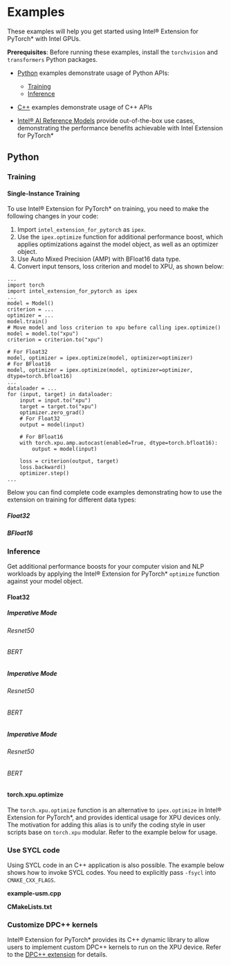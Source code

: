 Examples
========

These examples will help you get started using Intel® Extension for PyTorch\*
with Intel GPUs.

**Prerequisites**:
Before running these examples, install the `torchvision` and `transformers` Python packages.

- [Python](#python) examples demonstrate usage of Python APIs:

  - [Training](#training)
  - [Inference](#inference)

- [C++](#c) examples demonstrate usage of C++ APIs
- [Intel® AI Reference Models](#intel-ai-reference-models) provide out-of-the-box use cases, demonstrating the performance benefits achievable with Intel Extension for PyTorch\*


## Python

### Training

#### Single-Instance Training

To use Intel® Extension for PyTorch\* on training, you need to make the following changes in your code:

1. Import `intel_extension_for_pytorch` as `ipex`.
2. Use the `ipex.optimize` function for additional performance boost, which applies optimizations against the model object, as well as an optimizer object.
3. Use Auto Mixed Precision (AMP) with BFloat16 data type.
4. Convert input tensors, loss criterion and model to XPU, as shown below:

```
...
import torch
import intel_extension_for_pytorch as ipex
...
model = Model()
criterion = ...
optimizer = ...
model.train()
# Move model and loss criterion to xpu before calling ipex.optimize()
model = model.to("xpu")
criterion = criterion.to("xpu")

# For Float32
model, optimizer = ipex.optimize(model, optimizer=optimizer)
# For BFloat16
model, optimizer = ipex.optimize(model, optimizer=optimizer, dtype=torch.bfloat16)
...
dataloader = ...
for (input, target) in dataloader:
    input = input.to("xpu")
    target = target.to("xpu")
    optimizer.zero_grad()
    # For Float32
    output = model(input)

    # For BFloat16
    with torch.xpu.amp.autocast(enabled=True, dtype=torch.bfloat16):
        output = model(input)

    loss = criterion(output, target)
    loss.backward()
    optimizer.step()
...
```

Below you can find complete code examples demonstrating how to use the extension on training for different data types:

##### Float32

[//]: # (marker_train_single_fp32_complete)
[//]: # (marker_train_single_fp32_complete)

##### BFloat16

[//]: # (marker_train_single_bf16_complete)
[//]: # (marker_train_single_bf16_complete)

### Inference

Get additional performance boosts for your computer vision and NLP workloads by
applying the Intel® Extension for PyTorch\* `optimize` function against your
model object.

#### Float32

##### Imperative Mode

###### Resnet50

[//]: # (marker_inf_rn50_imp_fp32)
[//]: # (marker_inf_rn50_imp_fp32)

###### BERT

[//]: # (marker_inf_bert_imp_fp32)
[//]: # (marker_inf_bert_imp_fp32)


##### Imperative Mode

###### Resnet50

[//]: # (marker_inf_rn50_imp_bf16)
[//]: # (marker_inf_rn50_imp_bf16)

###### BERT

[//]: # (marker_inf_bert_imp_bf16)
[//]: # (marker_inf_bert_imp_bf16)


##### Imperative Mode

###### Resnet50

[//]: # (marker_inf_rn50_imp_fp16)
[//]: # (marker_inf_rn50_imp_fp16)

###### BERT

[//]: # (marker_inf_bert_imp_fp16)
[//]: # (marker_inf_bert_imp_fp16)


#### torch.xpu.optimize

The `torch.xpu.optimize` function is an alternative to `ipex.optimize` in Intel® Extension for PyTorch\*, and provides identical usage for XPU devices only. The motivation for adding this alias is to unify the coding style in user scripts base on `torch.xpu` modular. Refer to the example below for usage.

[//]: # (marker_inf_rn50_imp_fp32_alt)
[//]: # (marker_inf_rn50_imp_fp32_alt)


### Use SYCL code

Using SYCL code in an C++ application is also possible. The example below shows how to invoke SYCL codes. You need to explicitly pass `-fsycl` into `CMAKE_CXX_FLAGS`.

**example-usm.cpp**

[//]: # (marker_cppsdk_sample_usm)
[//]: # (marker_cppsdk_sample_usm)

**CMakeLists.txt**

[//]: # (marker_cppsdk_cmake_usm)
[//]: # (marker_cppsdk_cmake_usm)

### Customize DPC++ kernels

Intel® Extension for PyTorch\* provides its C++ dynamic library to allow users to implement custom DPC++ kernels to run on the XPU device. Refer to the [DPC++ extension](./features/DPC++_Extension.md) for details.
